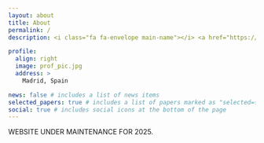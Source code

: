 ```yaml
---
layout: about
title: About
permalink: /
description: <i class="fa fa-envelope main-name"></i> <a href="https://keys.mailvelope.com/pks/lookup?op=get&search=w.nipuna@gmail.com" title="My PGP Public Key">w.nipuna@gmail.com</a>

profile:
  align: right
  image: prof_pic.jpg
  address: >
    Madrid, Spain

news: false # includes a list of news items
selected_papers: true # includes a list of papers marked as "selected={true}"
social: true # includes social icons at the bottom of the page
---
```


WEBSITE UNDER MAINTENANCE FOR 2025.
